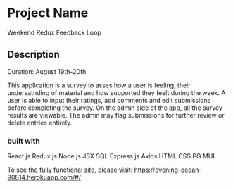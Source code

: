 # Project Name
Weekend Redux Feedback Loop

## Description
Duration: August 19th-20th

This application is a survey to asses how a user is feeling, their undersatnding of material and how supported they feelt during the week. A user is able to input their ratings, add comments and edit submissions before completing the survey.
On the admin side of the app, all the survey results are viewable. The admin may flag submissions for further review or delete entries entirely.

### built with
React.js
Redux.js
Node.js
JSX
SQL
Express.js
Axios
HTML
CSS
PG
MUI

To see the fully functional site, please visit: https://evening-ocean-90814.herokuapp.com/#/
